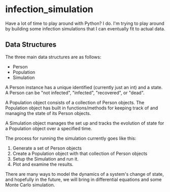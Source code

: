 # infection_simulation

Have a lot of time to play around with Python? I do. I'm trying to play around
by building some infection simulations that I can eventually fit to actual data.

## Data Structures
The three main data structures are as follows:
- Person
- Population
- Simulation

A Person instance has a unique identified (currently just an int) and a state.
A Person can be "not infected", "infected", "recovered", or "dead".

A Population object consists of a collection of Person objects. The Population
object has built in functions/methods for keeping track of and managing the
state of its Person objects.

A Simulation object manages the set up and tracks the evolution of state for a
Population object over a specified time.

The process for running the simulation currently goes like this:
1. Generate a set of Person objects
2. Create a Population object with that collection of Person objects
3. Setup the Simulation and run it.
4. Plot and examine the results.

There are many ways to model the dynamics of a system's change of state, and
hopefully in the future, we will bring in differential equations and some Monte
Carlo simulation. 
